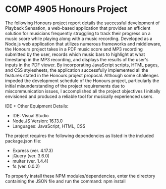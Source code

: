 # COMP 4905 Honours Project

The following Honours project report details the successful development of Playback Sensation, 
a web-based application that provides an efficient solution for musicians frequently struggling to track their progress on a music score while playing along with a music recording. 
Developed as a Node.js web application that utilizes numerous frameworks and middleware, the Honours project takes in a PDF music score and MP3 recording submitted by the user, 
records which music bars to highlight at what timestamp in the MP3 recording, and displays the results of the user's inputs in the PDF viewer. 
By incorporating JavaScript scripts, HTML pages, and CSS stylesheets, the application successfully implemented all the features stated in the Honours project proposal. 
Although some challenges impeded the development schedule of the Honours project, particularly the initial misunderstanding of the project requirements due to miscommunication issues, I accomplished all the project objectives I initially envisioned and produced a reliable tool for musically experienced users.

IDE + Other Equipment Details:
- IDE: Visual Studio
- Node.JS Version: 16.13.0
- Languages: JavaScript, HTML, CSS

The project requires the following dependencies as listed in the included package.json file:
- Express (ver. 4.17.3)
- jQuery (ver. 3.6.0)
- multer (ver. 1.4.4)
- fs (ver. 0.0.2)

To properly install these NPM modules/dependencies, enter the directory containing the JSON file and run the command: npm install
